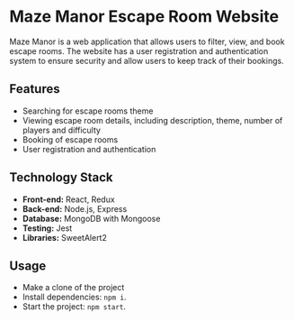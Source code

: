 # Maze Manor Escape Room Website

Maze Manor is a web application that allows users to filter, view, and book escape rooms. The website has a user registration and authentication system to ensure security and allow users to keep track of their bookings.

## Features

- Searching for escape rooms theme
- Viewing escape room details, including description, theme, number of players and difficulty
- Booking of escape rooms
- User registration and authentication

## Technology Stack

- **Front-end:** React, Redux
- **Back-end:** Node.js, Express
- **Database:** MongoDB with Mongoose
- **Testing:** Jest
- **Libraries:** SweetAlert2

## Usage

- Make a clone of the project
- Install dependencies: `npm i`.
- Start the project: `npm start`.
